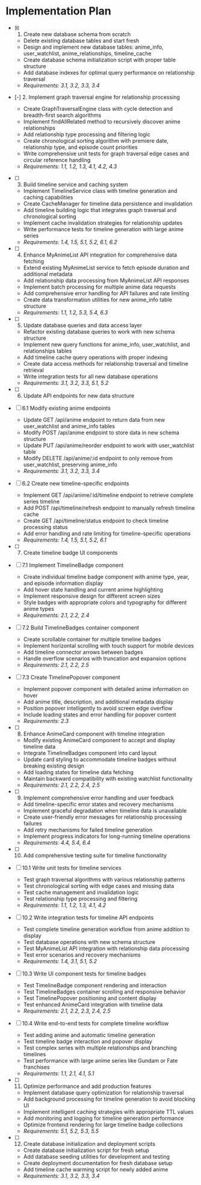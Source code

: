 # Implementation Plan

- [x] 1. Create new database schema from scratch






  - Delete existing database tables and start fresh
  - Design and implement new database tables: anime_info, user_watchlist, anime_relationships, timeline_cache
  - Create database schema initialization script with proper table structure
  - Add database indexes for optimal query performance on relationship traversal
  - _Requirements: 3.1, 3.2, 3.3, 3.4_

- [-] 2. Implement graph traversal engine for relationship processing



  - Create GraphTraversalEngine class with cycle detection and breadth-first search algorithms
  - Implement findAllRelated method to recursively discover anime relationships
  - Add relationship type processing and filtering logic
  - Create chronological sorting algorithm with premiere date, relationship type, and episode count priorities
  - Write comprehensive unit tests for graph traversal edge cases and circular reference handling
  - _Requirements: 1.1, 1.2, 1.3, 4.1, 4.2, 4.3_

- [ ] 3. Build timeline service and caching system
  - Implement TimelineService class with timeline generation and caching capabilities
  - Create CacheManager for timeline data persistence and invalidation
  - Add timeline building logic that integrates graph traversal and chronological sorting
  - Implement cache invalidation strategies for relationship updates
  - Write performance tests for timeline generation with large anime series
  - _Requirements: 1.4, 1.5, 5.1, 5.2, 6.1, 6.2_

- [ ] 4. Enhance MyAnimeList API integration for comprehensive data fetching
  - Extend existing MyAnimeList service to fetch episode duration and additional metadata
  - Add relationship data processing from MyAnimeList API responses
  - Implement batch processing for multiple anime data requests
  - Add comprehensive error handling for API failures and rate limiting
  - Create data transformation utilities for new anime_info table structure
  - _Requirements: 1.1, 1.2, 5.3, 5.4, 6.3_

- [ ] 5. Update database queries and data access layer
  - Refactor existing database queries to work with new schema structure
  - Implement new query functions for anime_info, user_watchlist, and relationships tables
  - Add timeline cache query operations with proper indexing
  - Create data access methods for relationship traversal and timeline retrieval
  - Write integration tests for all new database operations
  - _Requirements: 3.1, 3.2, 3.3, 5.1, 5.2_

- [ ] 6. Update API endpoints for new data structure
- [ ] 6.1 Modify existing anime endpoints
  - Update GET /api/anime endpoint to return data from new user_watchlist and anime_info tables
  - Modify POST /api/anime endpoint to store data in new schema structure
  - Update PUT /api/anime/reorder endpoint to work with user_watchlist table
  - Modify DELETE /api/anime/:id endpoint to only remove from user_watchlist, preserving anime_info
  - _Requirements: 3.1, 3.2, 3.3, 3.4_

- [ ] 6.2 Create new timeline-specific endpoints
  - Implement GET /api/anime/:id/timeline endpoint to retrieve complete series timeline
  - Add POST /api/timeline/refresh endpoint to manually refresh timeline cache
  - Create GET /api/timeline/status endpoint to check timeline processing status
  - Add error handling and rate limiting for timeline-specific operations
  - _Requirements: 1.4, 1.5, 5.1, 5.2, 6.1_

- [ ] 7. Create timeline badge UI components
- [ ] 7.1 Implement TimelineBadge component
  - Create individual timeline badge component with anime type, year, and episode information display
  - Add hover state handling and current anime highlighting
  - Implement responsive design for different screen sizes
  - Style badges with appropriate colors and typography for different anime types
  - _Requirements: 2.1, 2.2, 2.4_

- [ ] 7.2 Build TimelineBadges container component
  - Create scrollable container for multiple timeline badges
  - Implement horizontal scrolling with touch support for mobile devices
  - Add timeline connector arrows between badges
  - Handle overflow scenarios with truncation and expansion options
  - _Requirements: 2.1, 2.2, 2.5_

- [ ] 7.3 Create TimelinePopover component
  - Implement popover component with detailed anime information on hover
  - Add anime title, description, and additional metadata display
  - Position popover intelligently to avoid screen edge overflow
  - Include loading states and error handling for popover content
  - _Requirements: 2.3_

- [ ] 8. Enhance AnimeCard component with timeline integration
  - Modify existing AnimeCard component to accept and display timeline data
  - Integrate TimelineBadges component into card layout
  - Update card styling to accommodate timeline badges without breaking existing design
  - Add loading states for timeline data fetching
  - Maintain backward compatibility with existing watchlist functionality
  - _Requirements: 2.1, 2.2, 2.4, 2.5_

- [ ] 9. Implement comprehensive error handling and user feedback
  - Add timeline-specific error states and recovery mechanisms
  - Implement graceful degradation when timeline data is unavailable
  - Create user-friendly error messages for relationship processing failures
  - Add retry mechanisms for failed timeline generation
  - Implement progress indicators for long-running timeline operations
  - _Requirements: 4.4, 5.4, 6.4_

- [ ] 10. Add comprehensive testing suite for timeline functionality
- [ ] 10.1 Write unit tests for timeline services
  - Test graph traversal algorithms with various relationship patterns
  - Test chronological sorting with edge cases and missing data
  - Test cache management and invalidation logic
  - Test relationship type processing and filtering
  - _Requirements: 1.1, 1.2, 1.3, 4.1, 4.2_

- [ ] 10.2 Write integration tests for timeline API endpoints
  - Test complete timeline generation workflow from anime addition to display
  - Test database operations with new schema structure
  - Test MyAnimeList API integration with relationship data processing
  - Test error scenarios and recovery mechanisms
  - _Requirements: 1.4, 3.1, 5.1, 5.2_

- [ ] 10.3 Write UI component tests for timeline badges
  - Test TimelineBadge component rendering and interaction
  - Test TimelineBadges container scrolling and responsive behavior
  - Test TimelinePopover positioning and content display
  - Test enhanced AnimeCard integration with timeline data
  - _Requirements: 2.1, 2.2, 2.3, 2.4, 2.5_

- [ ] 10.4 Write end-to-end tests for complete timeline workflow
  - Test adding anime and automatic timeline generation
  - Test timeline badge interaction and popover display
  - Test complex series with multiple relationships and branching timelines
  - Test performance with large anime series like Gundam or Fate franchises
  - _Requirements: 1.1, 2.1, 4.1, 5.1_

- [ ] 11. Optimize performance and add production features
  - Implement database query optimization for relationship traversal
  - Add background processing for timeline generation to avoid blocking UI
  - Implement intelligent caching strategies with appropriate TTL values
  - Add monitoring and logging for timeline generation performance
  - Optimize frontend rendering for large timeline badge collections
  - _Requirements: 5.1, 5.2, 5.3, 5.5_

- [ ] 12. Create database initialization and deployment scripts
  - Create database initialization script for fresh setup
  - Add database seeding utilities for development and testing
  - Create deployment documentation for fresh database setup
  - Add timeline cache warming script for newly added anime
  - _Requirements: 3.1, 3.2, 3.3, 3.4_